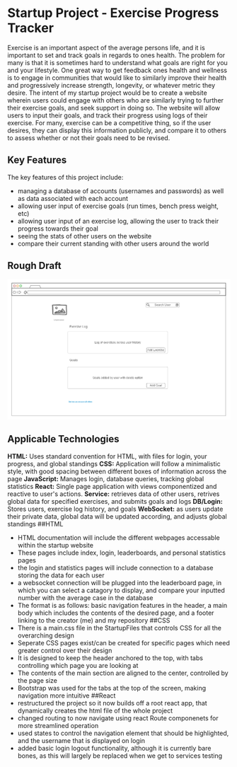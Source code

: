 # Startup Project - Exercise Progress Tracker
Exercise is an important aspect of the average persons life, and it is important to set and track goals in regards to ones health. The problem for many is that it is sometimes hard to understand what goals are right for you and your lifestyle. One great way to get feedback ones health and wellness is to engage in communities that would like to similarly improve their health and progressively increase strength, longevity, or whatever metric they desire.
The intent of my startup project would be to create a website wherein users could engage with others who are similarly trying to further their exercise goals, and seek support in doing so. The website will allow users to input their goals, and track their progress using logs of their exercise. For many, exercise can be a competitive thing, so if the user desires, they can display this information publicly, and compare it to others to assess whether or not their goals need to be revised.
## Key Features
The key features of this project include:
- managing a database of accounts (usernames and passwords) as well as data associated with each account
- allowing user input of exercise goals (run times, bench press weight, etc)
- allowing user input of an exercise log, allowing the user to track their progress towards their goal
- seeing the stats of other users on the website
- compare their current standing with other users around the world
## Rough Draft
<img src="https://raw.githubusercontent.com/Psloan4/startup/main/Project%20rough%20sketch.png" width="600"/>

## Applicable Technologies
**HTML:** Uses standard convention for HTML, with files for login, your progress, and global standings
**CSS:** Application will follow a minimalistic style, with good spacing between different boxes of information across the page
**JavaScript:** Manages login, database queries, tracking global statistics
**React:** Single page application with views componentized and reactive to user's actions.
**Service:** retrieves data of other users, retrives global data for specified exercises, and submits goals and logs
**DB/Login:** Stores users, exercise log history, and goals
**WebSocket:** as users update their private data, global data will be updated according, and adjusts global standings
##HTML
- HTML documentation will include the different webpages accessable within the startup website
- These pages include index, login, leaderboards, and personal statistics pages
- the login and statistics pages will include connection to a database storing the data for each user
- a websocket connection will be plugged into the leaderboard page, in which you can select a catagory to display, and compare your inputted number with the average case in the database
- The format is as follows: basic navigation features in the header, a main body which includes the contents of the desired page, and a footer linking to the creator (me) and my repository
##CSS
- There is a main.css file in the StartupFiles that controls CSS for all the overarching design
- Seperate CSS pages exist/can be created for specific pages which need greater control over their design
- It is designed to keep the header anchored to the top, with tabs controlling which page you are looking at
- The contents of the main section are aligned to the center, controlled by the page size
- Bootstrap was used for the tabs at the top of the screen, making navigation more intuitive
##React
- restructured the project so it now builds off a root react app, that dynamically creates the html file of the whole project
- changed routing to now navigate using react Route componenets for more streamlined operation
- used states to control the navigation element that should be highlighted, and the username that is displayed on login
- added basic login logout functionality, although it is currently bare bones, as this will largely be replaced when we get to services
testing
